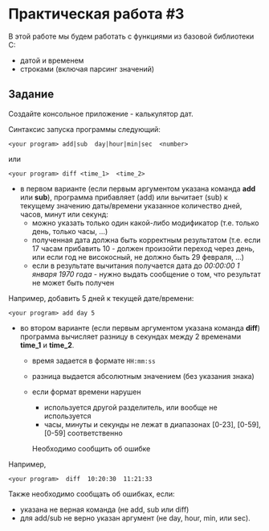 # Практическая работа #3

В этой работе мы будем работать с функциями из базовой библиотеки C:
- датой и временем
- строками (включая парсинг значений)

## Задание

Создайте консольное приложение - калькулятор дат.

Синтаксис запуска программы следующий:
```
<your program> add|sub  day|hour|min|sec  <number>  
```
или
```
<your program> diff <time_1>  <time_2>
```

- в первом варианте (если первым аргументом указана команда **add** или **sub**),  программа прибавляет (add) или вычитает (sub) к текущему значению даты/времени указанное количество дней, часов, минут или секунд: 
    - можно указать только один какой-либо модификатор (т.е. только день, только часы, ...)
    - полученная дата должна быть корректным результатом (т.е. если 17 часам прибавить 10 - должен произойти переход через день, или если год не високосный, не должно быть 29 февраля, ...)
    - если в результате вычитания получается дата до *00:00:00 1 января 1970 года* - нужно выдать сообщение о том, что результат не может быть получен
  

Например, добавить 5 дней к текущей дате/времени:
```
<your program> add day 5 
```

- во втором варианте (если первым аргументом указана команда **diff**) программа вычисляет разницу в секундах между 2 временами **time_1** и **time_2**. 
    - время задается в формате ```HH:mm:ss```
    - разница выдается абсолютным значением (без указания знака)
    - если формат времени нарушен 
      - используется другой разделитель, или вообще не используется
      - часы, минуты и секунды не лежат в диапазонах [0-23], [0-59], [0-59] соответственно
    
      Необходимо сообщить об ошибке

Например, 
```
<your program>  diff  10:20:30  11:21:33 
```

Также необходимо сообщать об ошибках, если:
- указана не верная команда (не add, sub или diff)
- для add/sub не верно указан аргумент (не day, hour, min, или sec).
